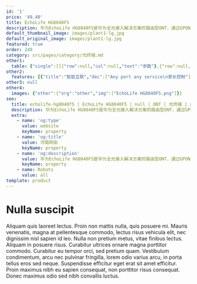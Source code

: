 ```yaml
---
id: '1'
price: '49.40'
title: EchoLife HG8040F5
description: 华为EchoLife HG8040F5是华为全光接入解决方案的路由型ONT，通过GPON/EPON技术实现用户的超宽带接入。
default_thumbnail_image: images/plant1-lg.jpg
default_original_image: images/plant1-lg.jpg
featured: true
order: 240
category: src/pages/category/光终端.md
other1: 
  table: {"single":[[{"row":null,"col":null,"text":"参数"},{"row":null,"col":null,"text":"EchoLife HG8040F5"}],[{"row":null,"col":null,"text":"尺寸（高×宽×深）"},{"row":null,"col":null,"text":"32 mm × 145 mm × 97 mm（不含脚垫）"}],[{"row":null,"col":null,"text":"重量（不含适配器）"},{"row":null,"col":null,"text":"约 140 g"}],[{"row":null,"col":null,"text":"工作环境温度"},{"row":null,"col":null,"text":"0°C ~ +40°C"}],[{"row":null,"col":null,"text":"工作环境湿度"},{"row":null,"col":null,"text":"5% RH ～ 95% RH，非凝结"}],[{"row":null,"col":null,"text":"电源适配器额定输入范围"},{"row":null,"col":null,"text":"150 ～ 264 V AC，50/60 Hz"}],[{"row":null,"col":null,"text":"整机供电"},{"row":null,"col":null,"text":"11 ～14V DC（典型值12V）, 1 A"}],[{"row":null,"col":null,"text":"最大功耗"},{"row":null,"col":null,"text":"5 W"}],[{"row":null,"col":null,"text":"网络侧接口"},{"row":null,"col":null,"text":"GPON/EPON"}],[{"row":null,"col":null,"text":"用户侧接口"},{"row":null,"col":null,"text":"1GE + 3FE"}],[{"row":null,"col":null,"text":"光纤接口"},{"row":null,"col":null,"text":"SC/UPC"}]]}
other2:
  features: [{"title":"智能互联","dec":["Any port any service\n家长控制"]},{"title":"智能运维","dec":["IPTV视频质量诊断（仅增强型产品支持）\n主动/被动流氓ONT检测和隔离\nPPPOE/DHCP仿真测试\n变长OMCI"]},{"title":"QoS","dec":["以太端口限速\n802.1p优先级\nSP/WRR/SP+WRR\n广播报文速率限制"]}]
other3: null
other4:
  images: {"other":{"org":"other","img":["EchoLife HG8040F5.png"]}}
seo:
  title: echolife-hg8040f5 | EchoLife HG8040F5 | null | ONT | 光终端 | 企业光网络
  description: 华为EchoLife HG8040F5是华为全光接入解决方案的路由型ONT，通过GPON/EPON技术实现用户的超宽带接入。
  extra:
    - name: 'og:type'
      value: website
      keyName: property
    - name: 'og:title'
      value: 河南网田
      keyName: property
    - name: 'og:description'
      value: 华为EchoLife HG8040F5是华为全光接入解决方案的路由型ONT，通过GPON/EPON技术实现用户的超宽带接入。
      keyName: property
    - name: Robots
      value: all
template: product
---
```


# Nulla suscipit

Aliquam quis laoreet lectus. Proin non mattis nulla, quis posuere mi. Mauris venenatis, magna at pellentesque commodo, lectus risus vehicula elit, nec dignissim nisl sapien id leo. Nulla non pretium metus, vitae finibus lectus. Aliquam in posuere risus. Curabitur ultrices ornare magna porttitor commodo. Curabitur eu tempor orci, sed pretium quam. Vestibulum condimentum, arcu nec pulvinar fringilla, lorem odio varius arcu, in porta tellus eros sed neque. Suspendisse efficitur eget erat sit amet efficitur. Proin maximus nibh eu sapien consequat, non porttitor risus consequat. Donec maximus odio sed nibh convallis luctus.